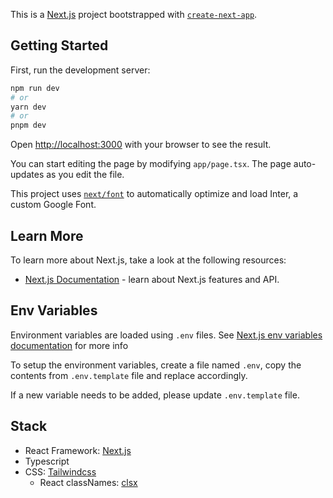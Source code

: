 This is a [Next.js](https://nextjs.org/) project bootstrapped with [`create-next-app`](https://github.com/vercel/next.js/tree/canary/packages/create-next-app).

## Getting Started

First, run the development server:

```bash
npm run dev
# or
yarn dev
# or
pnpm dev
```

Open [http://localhost:3000](http://localhost:3000) with your browser to see the result.

You can start editing the page by modifying `app/page.tsx`. The page auto-updates as you edit the file.

This project uses [`next/font`](https://nextjs.org/docs/basic-features/font-optimization) to automatically optimize and load Inter, a custom Google Font.

## Learn More

To learn more about Next.js, take a look at the following resources:

- [Next.js Documentation](https://nextjs.org/docs) - learn about Next.js features and API.

## Env Variables

Environment variables are loaded using `.env` files. See [Next.js env variables documentation](https://nextjs.org/docs/app/building-your-application/configuring/environment-variables) for more info

To setup the environment variables, create a file named `.env`, copy the contents from
`.env.template` file and replace accordingly.

If a new variable needs to be added, please update `.env.template` file.


## Stack

* React Framework: [Next.js](https://nextjs.org/)
* Typescript
* CSS: [Tailwindcss](https://tailwindcss.com/)
  * React classNames: [clsx](https://www.npmjs.com/package/clsx)

